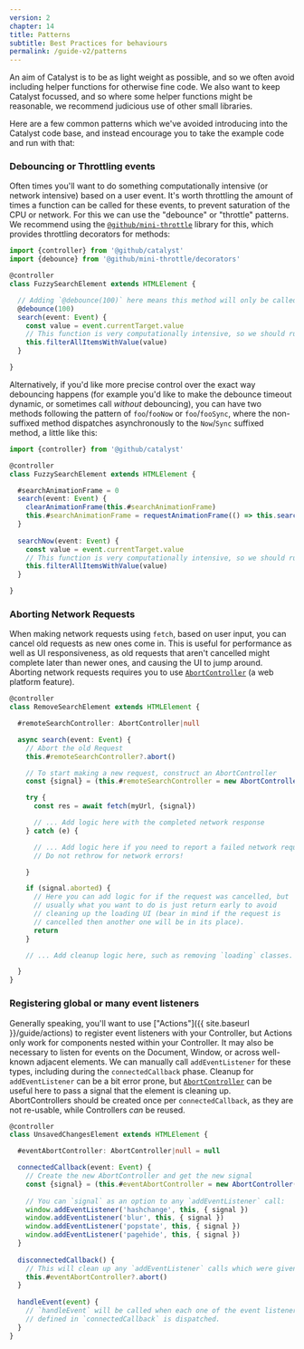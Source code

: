 ```yaml
---
version: 2
chapter: 14
title: Patterns
subtitle: Best Practices for behaviours
permalink: /guide-v2/patterns
---
```


An aim of Catalyst is to be as light weight as possible, and so we often avoid including helper functions for otherwise fine code. We also want to keep Catalyst focussed, and so where some helper functions might be reasonable, we recommend judicious use of other small libraries.

Here are a few common patterns which we've avoided introducing into the Catalyst code base, and instead encourage you to take the example code and run with that:

### Debouncing or Throttling events

Often times you'll want to do something computationally intensive (or network intensive) based on a user event. It's worth throttling the amount of times a function can be called for these events, to prevent saturation of the CPU or network. For this we can use the "debounce" or "throttle" patterns. We recommend using the [`@github/mini-throttle`](https://github.com/github/mini-throttle) library for this, which provides throttling decorators for methods:

```typescript
import {controller} from '@github/catalyst'
import {debounce} from '@github/mini-throttle/decorators'

@controller
class FuzzySearchElement extends HTMLElement {

  // Adding `@debounce(100)` here means this method will only be called once in a 100ms period.
  @debounce(100)
  search(event: Event) {
    const value = event.currentTarget.value
    // This function is very computationally intensive, so we should run it as little as possible
    this.filterAllItemsWithValue(value)
  }

}
```

Alternatively, if you'd like more precise control over the exact way debouncing happens (for example you'd like to make the debounce timeout dynamic, or sometimes call _without_ debouncing), you can have two methods following the pattern of `foo`/`fooNow` or `foo`/`fooSync`, where the non-suffixed method dispatches asynchronously to the `Now`/`Sync` suffixed method, a little like this:

```typescript
import {controller} from '@github/catalyst'

@controller
class FuzzySearchElement extends HTMLElement {

  #searchAnimationFrame = 0
  search(event: Event) {
    clearAnimationFrame(this.#searchAnimationFrame)
    this.#searchAnimationFrame = requestAnimationFrame(() => this.searchNow(event: Event))
  }
  
  searchNow(event: Event) {
    const value = event.currentTarget.value
    // This function is very computationally intensive, so we should run it as little as possible
    this.filterAllItemsWithValue(value)
  }

}
```

### Aborting Network Requests

When making network requests using `fetch`, based on user input, you can cancel old requests as new ones come in. This is useful for performance as well as UI responsiveness, as old requests that aren't cancelled might complete later than newer ones, and causing the UI to jump around. Aborting network requests requires you to use [`AbortController`](https://developer.mozilla.org/en-US/docs/Web/API/AbortController) (a web platform feature).

```typescript
@controller
class RemoveSearchElement extends HTMLElement {

  #remoteSearchController: AbortController|null

  async search(event: Event) {
    // Abort the old Request
    this.#remoteSearchController?.abort()

    // To start making a new request, construct an AbortController
    const {signal} = (this.#remoteSearchController = new AbortController())

    try {
      const res = await fetch(myUrl, {signal})

      // ... Add logic here with the completed network response
    } catch (e) {

      // ... Add logic here if you need to report a failed network request.
      // Do not rethrow for network errors!

    }

    if (signal.aborted) {
      // Here you can add logic for if the request was cancelled, but
      // usually what you want to do is just return early to avoid
      // cleaning up the loading UI (bear in mind if the request is
      // cancelled then another one will be in its place).
      return
    }

    // ... Add cleanup logic here, such as removing `loading` classes.

  }
}
```

### Registering global or many event listeners

Generally speaking, you'll want to use ["Actions"]({{ site.baseurl }}/guide/actions) to register event listeners with your Controller, but Actions only work for components nested within your Controller. It may also be necessary to listen for events on the Document, Window, or across well-known adjacent elements. We can manually call `addEventListener` for these types, including during the `connectedCallback` phase. Cleanup for `addEventListener` can be a bit error prone, but [`AbortController`](https://developer.mozilla.org/en-US/docs/Web/API/AbortController) can be useful here to pass a signal that the element is cleaning up. AbortControllers should be created once per `connectedCallback`, as they are not re-usable, while Controllers _can_ be reused.


```typescript
@controller
class UnsavedChangesElement extends HTMLElement {

  #eventAbortController: AbortController|null = null

  connectedCallback(event: Event) {
    // Create the new AbortController and get the new signal
    const {signal} = (this.#eventAbortController = new AbortController())
    
    // You can `signal` as an option to any `addEventListener` call:
    window.addEventListener('hashchange', this, { signal })
    window.addEventListener('blur', this, { signal })
    window.addEventListener('popstate', this, { signal })
    window.addEventListener('pagehide', this, { signal })
  }
  
  disconnectedCallback() {
    // This will clean up any `addEventListener` calls which were given the `signal`
    this.#eventAbortController?.abort()
  }
  
  handleEvent(event) {
    // `handleEvent` will be called when each one of the event listeners
    // defined in `connectedCallback` is dispatched.
  }
}
```
